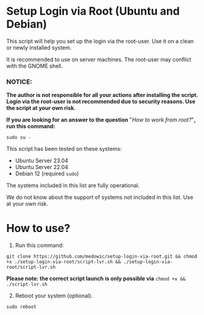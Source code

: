 # Setup Login via Root (Ubuntu and Debian)

This script will help you set up the login via the root-user.
Use it on a clean or newly installed system.

It is recommended to use on server machines. The root-user may conflict with the GNOME shell.

### NOTICE:
**The author is not responsible for all your actions after installing the script. Login via the root-user is not recommended due to security reasons. Use the script at your own risk.** 

**If you are looking for an answer to the question** "*How to work from root?*"**, run this command:**
```
sudo su -
```


This script has been tested on these systems:
- Ubuntu Server 23.04
- Ubuntu Server 22.04
- Debian 12 (required `sudo`)

The systems included in this list are fully operational.

We do not know about the support of systems not included in this list. Use at your own risk.

# How to use?
1. Run this command:
```
git clone https://github.com/medowic/setup-login-via-root.git && chmod +x ./setup-login-via-root/script-lvr.sh && ./setup-login-via-root/script-lvr.sh
```
**Please note: the correct script launch is only possible via** `chmod +x && ./script-lvr.sh`

2. Reboot your system (optional).
```
sudo reboot
```

